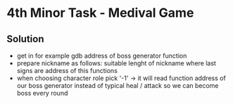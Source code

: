 # 4th Minor Task - Medival Game

## Solution

* get in for example gdb address of boss generator function
* prepare nickname as follows: suitable lenght of nickname where last signs are address of this functions
* when choosing character role pick '-1' -> it will read function address of our boss generator instead of typical heal / attack so we can become boss every round

